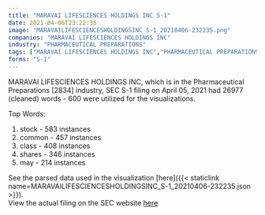 ```yaml
---
title: "MARAVAI LIFESCIENCES HOLDINGS INC S-1"
date: 2021-04-06T23:22:35
image: "MARAVAILIFESCIENCESHOLDINGSINC_S-1_20210406-232235.png"
companies: "MARAVAI LIFESCIENCES HOLDINGS INC"
industry: "PHARMACEUTICAL PREPARATIONS"
tags: ["MARAVAI LIFESCIENCES HOLDINGS INC","PHARMACEUTICAL PREPARATIONS","04-05-2021","S-1"]
forms: "S-1"
---
```

MARAVAI LIFESCIENCES HOLDINGS INC, which is in the Pharmaceutical Preparations [2834] industry, SEC S-1 filing on April 05, 2021 had 26977 (cleaned) words - 600 were utilized for the visualizations.

Top Words:
1. stock - 583 instances
2. common - 457 instances
3. class - 408 instances
4. shares - 346 instances
5. may - 214 instances


See the parsed data used in the visualization [here]({{< staticlink name=MARAVAILIFESCIENCESHOLDINGSINC_S-1_20210406-232235.json >}}).  
View the actual filing on the SEC website [here](https://www.sec.gov/Archives/edgar/data/1823239/0001193125-21-106471.txt)
